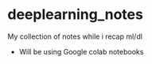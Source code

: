 # deeplearning_notes
My collection of notes while i recap ml/dl
- Will be using Google colab notebooks

